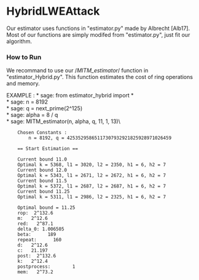 # HybridLWEAttack

Our estimator uses functions in "estimator.py" made by Albrecht [Alb17].
Most of our functions are simply modifed from "estimator.py", just fit our algorithm.

### How to Run

We recommand to use our /*MITM_estimator*/ function in "estimator_Hybrid.py". This function estimates the cost of ring operations and memory.

EXAMPLE :
    * sage: from estimator_hybrid import *\
    * sage: n = 8192\
    * sage: q = next_prime(2^125)\
    * sage: alpha = 8 / q\
    * sage: MITM_estimator(n, alpha, q, 11, 1, 13)\

        Chosen Constants :
            n = 8192, q = 42535295865117307932921825928971026459

        == Start Estimation ==

        Current bound 11.0
        Optimal k = 5368, l1 = 3020, l2 = 2350, h1 = 6, h2 = 7
        Current bound 12.0
        Optimal k = 5343, l1 = 2671, l2 = 2672, h1 = 6, h2 = 7
        Current bound 11.5
        Optimal k = 5372, l1 = 2687, l2 = 2687, h1 = 6, h2 = 7
        Current bound 11.25
        Optimal k = 5311, l1 = 2986, l2 = 2325, h1 = 6, h2 = 7
        
        Optimal bound = 11.25
        rop:  2^132.6
        m:   2^12.6
        red:   2^87.1
        delta_0: 1.006505
        beta:      189
        repeat:      160
        d:   2^12.6
        c:   21.197
        post:  2^132.6
        k:   2^12.4
        postprocess:        1
        mem:   2^73.2
